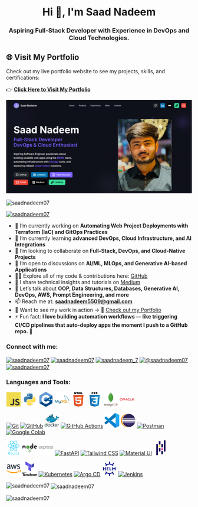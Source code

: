 <h1 align="center">Hi 👋, I'm Saad Nadeem</h1>
<h3 align="center">Aspiring Full-Stack Developer with Experience in DevOps and Cloud Technologies.</h3>

## 🌐 Visit My Portfolio 

Check out my live portfolio website to see my projects, skills, and certifications:

👉 **[Click Here to Visit My Portfolio ](https://saadnadeem07.github.io/portfolio)**

![Portfolio Preview](Landing%20Page.png)

<p align="left"> <img src="https://komarev.com/ghpvc/?username=saadnadeem07&label=Profile%20views&color=0e75b6&style=flat" alt="saadnadeem07" /> </p>

<p align="left"> <a href="https://github.com/ryo-ma/github-profile-trophy"><img src="https://github-profile-trophy.vercel.app/?username=saadnadeem07" alt="saadnadeem07" /></a> </p>

- 🔭 I’m currently working on **Automating Web Project Deployments with Terraform (IaC) and GitOps Practices**
- 🌱 I’m currently learning **advanced DevOps, Cloud Infrastructure, and AI Integrations**
- 👯 I’m looking to collaborate on **Full-Stack, DevOps, and Cloud-Native Projects**
- 🤝 I’m open to discussions on **AI/ML, MLOps, and Generative AI-based Applications**
- 👨‍💻 Explore all of my code & contributions here: [GitHub](https://github.com/Saadnadeem07)
- 📝 I share technical insights and tutorials on [Medium](https://medium.com/@saadnadeem07)
- 💬 Let’s talk about **OOP, Data Structures, Databases, Generative AI, DevOps, AWS, Prompt Engineering, and more**
- 📫 Reach me at: **saadnadeem5509@gmail.com**
- 📄 Want to see my work in action →  🔗 [Check out my Portfolio ](https://saadnadeem07.github.io/portfolio/)
- ⚡ Fun fact: **I love building automation workflows — like triggering CI/CD pipelines that auto-deploy apps the moment I push to a GitHub repo. 🚀**

<h3 align="left">Connect with me:</h3>
<p align="left">
<a href="https://linkedin.com/in/saadnadeem07" target="blank"><img align="center" src="https://raw.githubusercontent.com/rahuldkjain/github-profile-readme-generator/master/src/images/icons/Social/linked-in-alt.svg" alt="saadnadeem07" height="30" width="40" /></a>
<a href="https://fb.com/saadnadeem07" target="blank"><img align="center" src="https://raw.githubusercontent.com/rahuldkjain/github-profile-readme-generator/master/src/images/icons/Social/facebook.svg" alt="saadnadeem07" height="30" width="40" /></a>
<a href="https://instagram.com/saadnadeem_7" target="blank"><img align="center" src="https://raw.githubusercontent.com/rahuldkjain/github-profile-readme-generator/master/src/images/icons/Social/instagram.svg" alt="saadnadeem_7" height="30" width="40" /></a>
<a href="https://medium.com/@saadnadeem07" target="blank"><img align="center" src="https://raw.githubusercontent.com/rahuldkjain/github-profile-readme-generator/master/src/images/icons/Social/medium.svg" alt="@saadnadeem07" height="30" width="40" /></a>
<a href="https://www.hackerrank.com/saadnadeem07" target="blank"><img align="center" src="https://raw.githubusercontent.com/rahuldkjain/github-profile-readme-generator/master/src/images/icons/Social/hackerrank.svg" alt="saadnadeem07" height="30" width="40" /></a>
</p>



<h3 align="left">Languages and Tools:</h3>

  <!-- Languages -->
  <a href="https://developer.mozilla.org/en-US/docs/Web/JavaScript"><img src="https://raw.githubusercontent.com/devicons/devicon/master/icons/javascript/javascript-original.svg" alt="JavaScript" width="40" height="40"/></a>
  <a href="https://www.python.org"><img src="https://raw.githubusercontent.com/devicons/devicon/master/icons/python/python-original.svg" alt="Python" width="40" height="40"/></a>
  <a href="https://www.cplusplus.com/"><img src="https://raw.githubusercontent.com/devicons/devicon/master/icons/cplusplus/cplusplus-original.svg" alt="C++" width="40" height="40"/></a>
  <a href="https://www.mysql.com/"><img src="https://raw.githubusercontent.com/devicons/devicon/master/icons/mysql/mysql-original-wordmark.svg" alt="SQL" width="40" height="40"/></a>
  <a href="https://developer.mozilla.org/en-US/docs/Web/HTML"><img src="https://raw.githubusercontent.com/devicons/devicon/master/icons/html5/html5-original-wordmark.svg" alt="HTML" width="40" height="40"/></a>
  <a href="https://developer.mozilla.org/en-US/docs/Web/CSS"><img src="https://raw.githubusercontent.com/devicons/devicon/master/icons/css3/css3-original-wordmark.svg" alt="CSS" width="40" height="40"/></a>
  <a href="https://www.mongodb.com/"><img src="https://raw.githubusercontent.com/devicons/devicon/master/icons/mongodb/mongodb-original-wordmark.svg" alt="MongoDB" width="40" height="40"/></a>
  <a href="https://www.oracle.com/"><img src="https://raw.githubusercontent.com/devicons/devicon/master/icons/oracle/oracle-original.svg" alt="Oracle" width="40" height="40"/></a>

  <!-- Developer Tools -->
  <a href="https://git-scm.com/"><img src="https://www.vectorlogo.zone/logos/git-scm/git-scm-icon.svg" alt="Git" width="40" height="40"/></a>
  <a href="https://github.com/"><img src="https://github.githubassets.com/images/modules/logos_page/GitHub-Mark.png" alt="GitHub" width="40" height="40"/></a>
  <a href="https://www.docker.com/"><img src="https://raw.githubusercontent.com/devicons/devicon/master/icons/docker/docker-original-wordmark.svg" alt="Docker" width="40" height="40"/></a>
  <a href="https://github.com/features/actions"><img src="https://avatars.githubusercontent.com/u/44036562?s=200&v=4" alt="GitHub Actions" width="40" height="40"/></a>
  <a href="https://code.visualstudio.com/"><img src="https://raw.githubusercontent.com/devicons/devicon/master/icons/vscode/vscode-original.svg" alt="VS Code" width="40" height="40"/></a>
  <a href="https://www.eclipse.org/"><img src="https://raw.githubusercontent.com/devicons/devicon/master/icons/eclipse/eclipse-original.svg" alt="Eclipse" width="40" height="40"/></a>
  <a href="https://www.postman.com/"><img src="https://www.vectorlogo.zone/logos/getpostman/getpostman-icon.svg" alt="Postman" width="40" height="40"/></a>
  <a href="https://colab.research.google.com/"><img src="https://upload.wikimedia.org/wikipedia/commons/thumb/d/d0/Google_Colaboratory_SVG_Logo.svg/1024px-Google_Colaboratory_SVG_Logo.svg.png" alt="Google Colab" width="40" height="40"/></a>

  <!-- Frameworks & Libraries -->
  <a href="https://reactjs.org/"><img src="https://raw.githubusercontent.com/devicons/devicon/master/icons/react/react-original-wordmark.svg" alt="React" width="40" height="40"/></a>
  <a href="https://nodejs.org/"><img src="https://raw.githubusercontent.com/devicons/devicon/master/icons/nodejs/nodejs-original-wordmark.svg" alt="Node.js" width="40" height="40"/></a>
  <a href="https://expressjs.com/"><img src="https://raw.githubusercontent.com/devicons/devicon/master/icons/express/express-original-wordmark.svg" alt="Express" width="40" height="40"/></a>
  <a href="https://fastapi.tiangolo.com/"><img src="https://cdn.worldvectorlogo.com/logos/fastapi.svg" alt="FastAPI" width="40" height="40"/></a>
  <a href="https://tailwindcss.com/"><img src="https://www.vectorlogo.zone/logos/tailwindcss/tailwindcss-icon.svg" alt="Tailwind CSS" width="40" height="40"/></a>
  <a href="https://mui.com/"><img src="https://cdn.worldvectorlogo.com/logos/material-ui-1.svg" alt="Material UI" width="40" height="40"/></a>
  <a href="https://pandas.pydata.org/"><img src="https://raw.githubusercontent.com/devicons/devicon/master/icons/pandas/pandas-original.svg" alt="Pandas" width="40" height="40"/></a>

  <!-- Cloud & DevOps -->
  <a href="https://aws.amazon.com/"><img src="https://raw.githubusercontent.com/devicons/devicon/master/icons/amazonwebservices/amazonwebservices-original-wordmark.svg" alt="AWS" width="40" height="40"/></a>
  <a href="https://www.terraform.io/"><img src="https://raw.githubusercontent.com/devicons/devicon/master/icons/terraform/terraform-original-wordmark.svg" alt="Terraform" width="40" height="40"/></a>
  <a href="https://kubernetes.io/"><img src="https://www.vectorlogo.zone/logos/kubernetes/kubernetes-icon.svg" alt="Kubernetes" width="40" height="40"/></a>
  <a href="https://argoproj.github.io/cd/"><img src="https://argo-cd.readthedocs.io/en/stable/assets/logo.png" alt="Argo CD" width="40" height="40"/></a>
  <a href="https://helm.sh/"><img src="https://raw.githubusercontent.com/devicons/devicon/master/icons/helm/helm-original.svg" alt="Helm" width="40" height="40"/></a>
  <a href="https://www.jenkins.io/"><img src="https://www.vectorlogo.zone/logos/jenkins/jenkins-icon.svg" alt="Jenkins" width="40" height="40"/></a>
 
</p>


<p><img align="left" src="https://github-readme-stats.vercel.app/api/top-langs?username=saadnadeem07&show_icons=true&locale=en&layout=compact" alt="saadnadeem07" /></p>

<p>&nbsp;<img align="center" src="https://github-readme-stats.vercel.app/api?username=saadnadeem07&show_icons=true&locale=en" alt="saadnadeem07" /></p>

<p><img align="center" src="https://github-readme-streak-stats.herokuapp.com/?user=saadnadeem07&" alt="saadnadeem07" /></p>
<p align="left">
